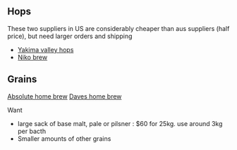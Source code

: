 

## Hops 

These two suppliers in US are considerably cheaper than aus suppliers (half price), but need larger orders and shipping

- [Yakima valley hops](http://www.yakimavalleyhops.com/)
- [Niko brew](http://www.nikobrew.com/)

## Grains
[Absolute home brew](http://www.absolutehomebrew.com.au/)
[Daves home brew](http://www.daveshomebrew.com.au/)

Want 

- large sack of  base malt,  pale or pilsner : $60 for 25kg. use around 3kg per bacth
- Smaller amounts of other grains

